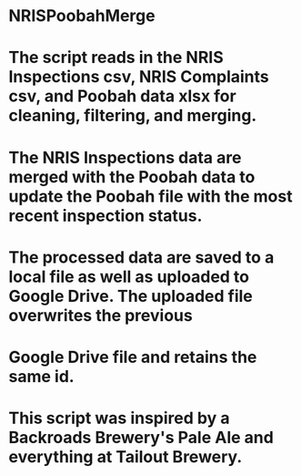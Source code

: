 # NRISPoobahMerge

# The script reads in the NRIS Inspections csv, NRIS Complaints csv, and Poobah data xlsx for cleaning, filtering, and merging.
# The NRIS Inspections data are merged with the Poobah data to update the Poobah file with the most recent inspection status.
# The processed data are saved to a local file as well as uploaded to Google Drive. The uploaded file overwrites the previous
# Google Drive file and retains the same id. 

# This script was inspired by a Backroads Brewery's Pale Ale and everything at Tailout Brewery.